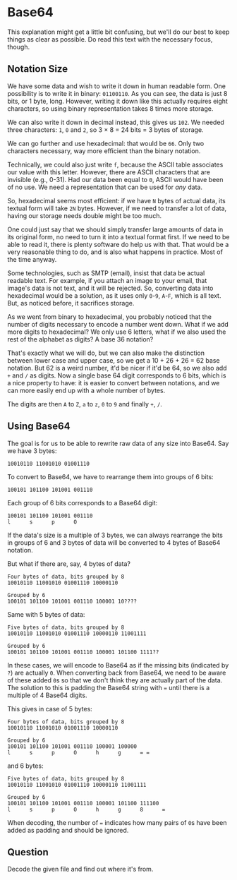 # Base64

This explanation might get a little bit confusing, but we'll do our best to keep things as clear as possible.
Do read this text with the necessary focus, though.

## Notation Size

We have some data and wish to write it down in human readable form.
One possibility is to write it in binary: `01100110`.
As you can see, the data is just 8 bits, or 1 byte, long.
However, writing it down like this actually requires eight characters, so using binary representation takes 8 times more storage.

We can also write it down in decimal instead, this gives us `102`.
We needed three characters: `1`, `0` and `2`, so 3 &times; 8 = 24 bits = 3 bytes of storage.

We can go further and use hexadecimal: that would be `66`.
Only two characters necessary, way more efficient than the binary notation.

Technically, we could also just write `f`, because the ASCII table associates our value with this letter.
However, there are ASCII characters that are invisible (e.g., 0-31).
Had our data been equal to `0`, ASCII would have been of no use.
We need a representation that can be used for *any* data.

So, hexadecimal seems most efficient: if we have `N` bytes of actual data, its textual form will take `2N` bytes.
However, if we need to transfer a lot of data, having our storage needs double might be too much.

One could just say that we should simply transfer large amounts of data in its original form, no need to turn it into a textual format first.
If we need to be able to read it, there is plenty software do help us with that.
That would be a very reasonable thing to do, and is also what happens in practice.
Most of the time anyway.

Some technologies, such as SMTP (email), insist that data be actual readable text.
For example, if you attach an image to your email, that image's data is not text, and it will be rejected.
So, converting data into hexadecimal would be a solution, as it uses only `0`-`9`, `A`-`F`, which is all text.
But, as noticed before, it sacrifices storage.

As we went from binary to hexadecimal, you probably noticed that the number of digits necessary to encode a number went down.
What if we add more digits to hexadecimal?
We only use 6 letters, what if we also used the rest of the alphabet as digits? A base 36 notation?

That's exactly what we will do, but we can also make the distinction between lower case and upper case,
so we get a 10 + 26 + 26 = 62 base notation.
But 62 is a weird number, it'd be nicer if it'd be 64, so we also add `+` and `/` as digits.
Now a single base 64 digit corresponds to 6 bits, which is a nice property to have:
it is easier to convert between notations, and we can more easily end up with a whole number of bytes.

The digits are then `A` to `Z`, `a` to `z`, `0` to `9` and finally `+`, `/`.

## Using Base64

The goal is for us to be able to rewrite raw data of any size into Base64.
Say we have 3 bytes:

```text
10010110 11001010 01001110
```

To convert to Base64, we have to rearrange them into groups of 6 bits:

```text
100101 101100 101001 001110
```
Each group of 6 bits corresponds to a Base64 digit:

```text
100101 101100 101001 001110
l      s      p      O
```

If the data's size is a multiple of 3 bytes, we can always rearrange the bits in groups of 6
and 3 bytes of data will be converted to 4 bytes of Base64 notation.

But what if there are, say, 4 bytes of data?

```text
Four bytes of data, bits grouped by 8
10010110 11001010 01001110 10000110

Grouped by 6
100101 101100 101001 001110 100001 10????
```

Same with 5 bytes of data:

```text
Five bytes of data, bits grouped by 8
10010110 11001010 01001110 10000110 11001111

Grouped by 6
100101 101100 101001 001110 100001 101100 1111??
```

In these cases, we will encode to Base64 as if the missing bits (indicated by `?`) are actually `0`.
When converting back from Base64, we need to be aware of these added `0`s so that we don't think they are actually part of the data.
The solution to this is padding the Base64 string with `=` until there is a multiple of 4 Base64 digits.

This gives in case of 5 bytes:

```text
Four bytes of data, bits grouped by 8
10010110 11001010 01001110 10000110

Grouped by 6
100101 101100 101001 001110 100001 100000
l      s      p      O      h      g      = =
```

and 6 bytes:

```text
Five bytes of data, bits grouped by 8
10010110 11001010 01001110 10000110 11001111

Grouped by 6
100101 101100 101001 001110 100001 101100 111100
l      s      p      O      h      g      8      =
```

When decoding, the number of `=` indicates how many pairs of `0`s have been added as padding and should be ignored.

## Question

Decode the given file and find out where it's from.
